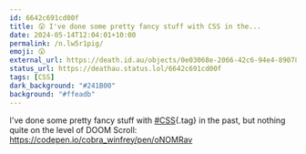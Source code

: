 ```yaml
---
id: 6642c691cd00f
title: 😲 I've done some pretty fancy stuff with CSS in the...
date: 2024-05-14T12:04:01+10:00
permalink: /n.lw5r1pig/
emoji: 😲
external_url: https://death.id.au/objects/0e03068e-2066-42c6-94e4-890786126379
status_url: https://deathau.status.lol/6642c691cd00f
tags: [CSS]
dark_background: "#241B00"
background: "#ffeadb"
---
```


I've done some pretty fancy stuff with [#CSS](/tag/css){.tag} in the past, but nothing quite on the level of DOOM Scroll: https://codepen.io/cobra_winfrey/pen/oNOMRav
